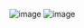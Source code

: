 ![image](https://github.com/user-attachments/assets/f92fbe56-74d3-4127-bf0f-11cf8a87f79e)
![image](https://github.com/user-attachments/assets/5be997ca-a124-4554-8716-051112f4fd4e)

